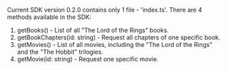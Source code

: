 Current SDK version 0.2.0 contains only 1 file - 'index.ts'.
There are 4 methods available in the SDK:
1) getBooks() - List of all "The Lord of the Rings" books. 
2) getBookChapters(id: string) - Request all chapters of one specific book.
3) getMovies() - List of all movies, including the "The Lord of the Rings" and the "The Hobbit" trilogies.
4) getMovie(id: string) - Request one specific movie.